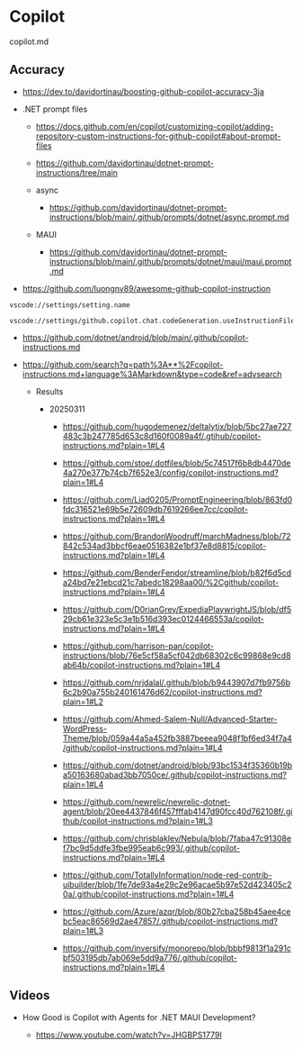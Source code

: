 # Copilot

copilot.md

## Accuracy

*   https://dev.to/davidortinau/boosting-github-copilot-accuracy-3ja

*   .NET prompt files

    *   https://docs.github.com/en/copilot/customizing-copilot/adding-repository-custom-instructions-for-github-copilot#about-prompt-files

    *   https://github.com/davidortinau/dotnet-prompt-instructions/tree/main

    *   async

        *   https://github.com/davidortinau/dotnet-prompt-instructions/blob/main/.github/prompts/dotnet/async.prompt.md

    *   MAUI

        *   https://github.com/davidortinau/dotnet-prompt-instructions/blob/main/.github/prompts/dotnet/maui/maui.prompt.md

*   https://github.com/luongnv89/awesome-github-copilot-instruction

```shell
vscode://settings/setting.name
```

```shell
vscode://settings/github.copilot.chat.codeGeneration.useInstructionFiles
```

*   https://github.com/dotnet/android/blob/main/.github/copilot-instructions.md

*   https://github.com/search?q=path%3A**%2Fcopilot-instructions.md+language%3AMarkdown&type=code&ref=advsearch

    *   Results

        *   20250311

            *   https://github.com/hugodemenez/deltalytix/blob/5bc27ae727483c3b247785d653c8d160f0089a4f/.gtihub/copilot-instructions.md?plain=1#L4

            *   https://github.com/stoe/.dotfiles/blob/5c74517f6b8db4470de4a270e377b74cb7f652e3/config/copilot-instructions.md?plain=1#L4

            *   https://github.com/Liad0205/PromptEngineering/blob/863fd0fdc316521e69b5e72609db7619266ee7cc/copilot-instructions.md?plain=1#L4

            *   https://github.com/BrandonWoodruff/marchMadness/blob/72842c534ad3bbcf6eae0516382e1bf37e8d8815/copilot-instructions.md?plain=1#L4

            *   https://github.com/BenderFendor/streamline/blob/b82f6d5cda24bd7e21ebcd21c7abedc18298aa00/%2Cgithub/copilot-instructions.md?plain=1#L4

            *   https://github.com/D0rianGrey/ExpediaPlaywrightJS/blob/df529cb61e323e5c3e1b516d393ec0124466553a/copilot-instructions.md?plain=1#L4

            *   https://github.com/harrison-pan/copilot-instructions/blob/76e5cf58a5cf042db68302c6c99868e9cd8ab64b/copilot-instructions.md?plain=1#L4

            *   https://github.com/nrjdalal/.github/blob/b9443907d7fb9756b6c2b90a755b240161476d62/copilot-instructions.md?plain=1#L2

            *   https://github.com/Ahmed-Salem-Null/Advanced-Starter-WordPress-Theme/blob/059a44a5a452fb3887beeea9048f1bf6ed34f7a4/github/copilot-instructions.md?plain=1#L4

            *   https://github.com/dotnet/android/blob/93bc1534f35360b19ba50163680abad3bb7050ce/.github/copilot-instructions.md?plain=1#L4

            *   https://github.com/newrelic/newrelic-dotnet-agent/blob/20ee4437846f457fffab4147d90fcc40d762108f/.github/copilot-instructions.md?plain=1#L3

            *   https://github.com/chrisblakley/Nebula/blob/7faba47c91308ef7bc9d5ddfe3fbe995eab6c993/.github/copilot-instructions.md?plain=1#L4

            *   https://github.com/TotallyInformation/node-red-contrib-uibuilder/blob/1fe7de93a4e29c2e96acae5b97e52d423405c20a/.github/copilot-instructions.md?plain=1#L4

            *   https://github.com/Azure/azqr/blob/80b27cba258b45aee4cebc5eac86569d2ae47857/.github/copilot-instructions.md?plain=1#L3

            *   https://github.com/inversify/monorepo/blob/bbbf9813f1a291cbf503195db7ab069e5dd9a776/.github/copilot-instructions.md?plain=1#L4

## Videos

*   How Good is Copilot with Agents for .NET MAUI Development?

    *   https://www.youtube.com/watch?v=JHGBPS1779I



